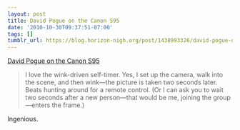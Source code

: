 ```yaml
---
layout: post
title: David Pogue on the Canon S95
date: '2010-10-30T09:37:51-07:00'
tags: []
tumblr_url: https://blog.horizon-nigh.org/post/1438993326/david-pogue-on-the-canon-s95
---
```

[David Pogue on the Canon S95](http://pogue.blogs.nytimes.com/2010/10/28/a-love-letter-to-a-camera/)  

> I love the wink-driven self-timer. Yes, I set up the camera, walk into the scene, and then wink—the picture is taken two seconds later. Beats hunting around for a remote control. (Or I can ask you to wait two seconds after a new person—that would be me, joining the group—enters the frame.)

Ingenious.

